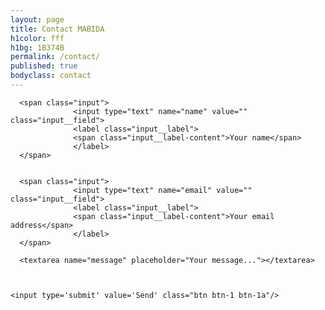 ```yaml
---
layout: page
title: Contact MABIDA
h1color: fff
h1bg: 1B374B
permalink: /contact/
published: true
bodyclass: contact
---
```


<form action="https://getsimpleform.com/messages?form_api_token={{ site.simpleform_api_token }}" method="post">
  <!-- the redirect_to is optional, the form will redirect to the referrer on submission -->
  <input type='hidden' name='redirect_to' value='{{ site.simpleform_redirect }}' />
  <!-- all your input fields here.... -->




      <span class="input">
                  <input type="text" name="name" value="" class="input__field">
                  <label class="input__label">
                  <span class="input__label-content">Your name</span>
                  </label>
      </span>


      <span class="input">
                  <input type="text" name="email" value="" class="input__field">
                  <label class="input__label">
                  <span class="input__label-content">Your email address</span>
                  </label>
      </span>

      <textarea name="message" placeholder="Your message..."></textarea>



    <input type='submit' value='Send' class="btn btn-1 btn-1a"/>

</form>
